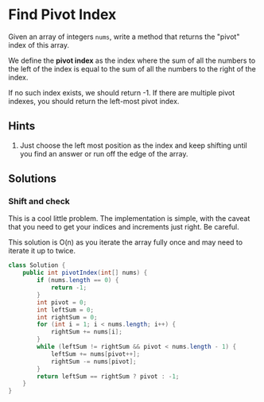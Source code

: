 # Find Pivot Index

Given an array of integers `nums`, write a method that returns the "pivot" index
of this array.

We define the **pivot index** as the index where the sum of all the numbers to
the left of the index is equal to the sum of all the numbers to the right of the
index.

If no such index exists, we should return -1. If there are multiple pivot
indexes, you should return the left-most pivot index.

## Hints

1. Just choose the left most position as the index and keep shifting until you
   find an answer or run off the edge of the array.

## Solutions

### Shift and check

This is a cool little problem. The implementation is simple, with the caveat
that you need to get your indices and increments just right. Be careful.

This solution is O(n) as you iterate the array fully once and may need to
iterate it up to twice.

```java
class Solution {
    public int pivotIndex(int[] nums) {
        if (nums.length == 0) {
            return -1;
        }
        int pivot = 0;
        int leftSum = 0;
        int rightSum = 0;
        for (int i = 1; i < nums.length; i++) {
            rightSum += nums[i];
        }
        while (leftSum != rightSum && pivot < nums.length - 1) {
            leftSum += nums[pivot++];
            rightSum -= nums[pivot];
        }
        return leftSum == rightSum ? pivot : -1;
    }
}
```

